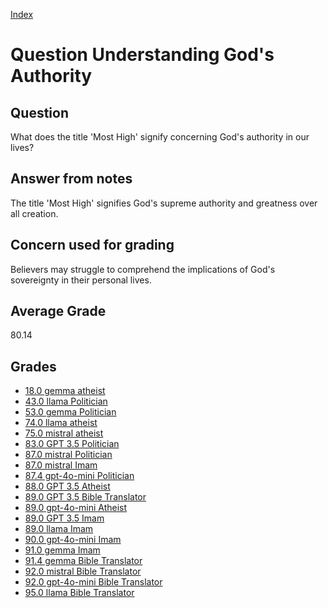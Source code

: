 
[Index](../../index.md)
# Question Understanding God's Authority
## Question
What does the title 'Most High' signify concerning God's authority in our lives?

## Answer from notes
The title 'Most High' signifies God's supreme authority and greatness over all creation.

## Concern used for grading
Believers may struggle to comprehend the implications of God's sovereignty in their personal lives.

## Average Grade
80.14

## Grades
 * [18.0 gemma atheist](../answers/gemma_atheist/Understanding_God_s_Authority.md)
 * [43.0 llama Politician](../answers/llama_Politician/Understanding_God_s_Authority.md)
 * [53.0 gemma Politician](../answers/gemma_Politician/Understanding_God_s_Authority.md)
 * [74.0 llama atheist](../answers/llama_atheist/Understanding_God_s_Authority.md)
 * [75.0 mistral atheist](../answers/mistral_atheist/Understanding_God_s_Authority.md)
 * [83.0 GPT 3.5 Politician](../answers/GPT_3.5_Politician/Understanding_God_s_Authority.md)
 * [87.0 mistral Politician](../answers/mistral_Politician/Understanding_God_s_Authority.md)
 * [87.0 mistral Imam](../answers/mistral_Imam/Understanding_God_s_Authority.md)
 * [87.4 gpt-4o-mini Politician](../answers/gpt-4o-mini_Politician/Understanding_God_s_Authority.md)
 * [88.0 GPT 3.5 Atheist](../answers/GPT_3.5_Atheist/Understanding_God_s_Authority.md)
 * [89.0 GPT 3.5 Bible Translator](../answers/GPT_3.5_Bible_Translator/Understanding_God_s_Authority.md)
 * [89.0 gpt-4o-mini Atheist](../answers/gpt-4o-mini_Atheist/Understanding_God_s_Authority.md)
 * [89.0 GPT 3.5 Imam](../answers/GPT_3.5_Imam/Understanding_God_s_Authority.md)
 * [89.0 llama Imam](../answers/llama_Imam/Understanding_God_s_Authority.md)
 * [90.0 gpt-4o-mini Imam](../answers/gpt-4o-mini_Imam/Understanding_God_s_Authority.md)
 * [91.0 gemma Imam](../answers/gemma_Imam/Understanding_God_s_Authority.md)
 * [91.4 gemma Bible Translator](../answers/gemma_Bible_Translator/Understanding_God_s_Authority.md)
 * [92.0 mistral Bible Translator](../answers/mistral_Bible_Translator/Understanding_God_s_Authority.md)
 * [92.0 gpt-4o-mini Bible Translator](../answers/gpt-4o-mini_Bible_Translator/Understanding_God_s_Authority.md)
 * [95.0 llama Bible Translator](../answers/llama_Bible_Translator/Understanding_God_s_Authority.md)
